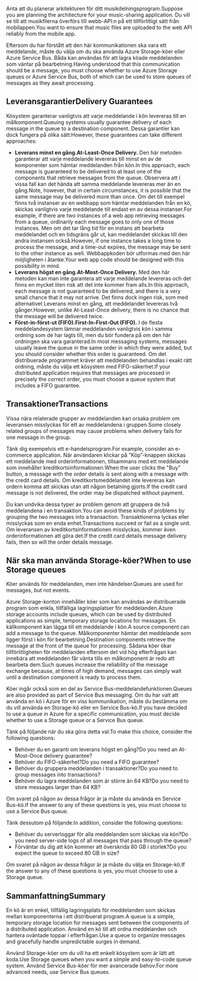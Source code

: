 <span data-ttu-id="13e01-101">Anta att du planerar arkitekturen för ditt musikdelningsprogram.</span><span class="sxs-lookup"><span data-stu-id="13e01-101">Suppose you are planning the architecture for your music-sharing application.</span></span> <span data-ttu-id="13e01-102">Du vill se till att musikfilerna överförs till webb-API:n på ett tillförlitligt sätt från mobilappen.</span><span class="sxs-lookup"><span data-stu-id="13e01-102">You want to ensure that music files are uploaded to the web API reliably from the mobile app.</span></span>

<span data-ttu-id="13e01-103">Eftersom du har förstått att den här kommunikationen ska vara ett meddelande, måste du välja om du ska använda Azure Storage-köer eller Azure Service Bus. Båda kan användas för att lagra köade meddelanden som väntar på bearbetning.</span><span class="sxs-lookup"><span data-stu-id="13e01-103">Having understood that this communication should be a message, you must choose whether to use Azure Storage queues or Azure Service Bus, both of which can be used to store queues of messages as they await processing.</span></span>

## <a name="delivery-guarantees"></a><span data-ttu-id="13e01-104">Leveransgarantier</span><span class="sxs-lookup"><span data-stu-id="13e01-104">Delivery Guarantees</span></span>

<span data-ttu-id="13e01-105">Kösystem garanterar vanligtvis att varje meddelande i kön levereras till en målkomponent.</span><span class="sxs-lookup"><span data-stu-id="13e01-105">Queuing systems usually guarantee delivery of each message in the queue to a destination component.</span></span> <span data-ttu-id="13e01-106">Dessa garantier kan dock fungera på olika sätt:</span><span class="sxs-lookup"><span data-stu-id="13e01-106">However, these guarantees can take different approaches:</span></span>

- <span data-ttu-id="13e01-107">**Leverans minst en gång.**</span><span class="sxs-lookup"><span data-stu-id="13e01-107">**At-Least-Once Delivery.**</span></span> <span data-ttu-id="13e01-108">Den här metoden garanterar att varje meddelande levereras till minst en av de komponenter som hämtar meddelanden från kön.</span><span class="sxs-lookup"><span data-stu-id="13e01-108">In this approach, each message is guaranteed to be delivered to at least one of the components that retrieve messages from the queue.</span></span> <span data-ttu-id="13e01-109">Observera att i vissa fall kan det hända att samma meddelande levereras mer än en gång.</span><span class="sxs-lookup"><span data-stu-id="13e01-109">Note, however, that in certain circumstances, it is possible that the same message may be delivered more than once.</span></span> <span data-ttu-id="13e01-110">Om det till exempel finns två instanser av en webbapp som hämtar meddelanden från en kö, skickas vanligtvis varje meddelande till endast en av dessa instanser.</span><span class="sxs-lookup"><span data-stu-id="13e01-110">For example, if there are two instances of a web app retrieving messages from a queue, ordinarily each message goes to only one of those instances.</span></span> <span data-ttu-id="13e01-111">Men om det tar lång tid för en instans att bearbeta meddelandet och en tidsgräns går ut, kan meddelandet skickas till den andra instansen också.</span><span class="sxs-lookup"><span data-stu-id="13e01-111">However, if one instance takes a long time to process the message, and a time-out expires, the message may be sent to the other instance as well.</span></span> <span data-ttu-id="13e01-112">Webbappkoden bör utformas med den här möjligheten i åtanke.</span><span class="sxs-lookup"><span data-stu-id="13e01-112">Your web app code should be designed with this possibility in mind.</span></span>
- <span data-ttu-id="13e01-113">**Leverans högst en gång.**</span><span class="sxs-lookup"><span data-stu-id="13e01-113">**At-Most-Once Delivery.**</span></span> <span data-ttu-id="13e01-114">Med den här metoden kan man inte garantera att varje meddelande levereras och det finns en mycket liten risk att det inte kommer fram alls.</span><span class="sxs-lookup"><span data-stu-id="13e01-114">In this approach, each message is not guaranteed to be delivered, and there is a very small chance that it may not arrive.</span></span> <span data-ttu-id="13e01-115">Det finns dock ingen risk, som med alternativet Leverans minst en gång, att meddelandet levereras två gånger.</span><span class="sxs-lookup"><span data-stu-id="13e01-115">However, unlike At-Least-Once delivery, there is no chance that the message will be delivered twice.</span></span>
- <span data-ttu-id="13e01-116">**Först-in-först-ut (FIFO).**</span><span class="sxs-lookup"><span data-stu-id="13e01-116">**First-In-First-Out (FIFO).**</span></span> <span data-ttu-id="13e01-117">I de flesta meddelandesystem lämnar meddelanden vanligtvis kön i samma ordning som de har lagts till, men du bör fundera på om den här ordningen ska vara garanterad.</span><span class="sxs-lookup"><span data-stu-id="13e01-117">In most messaging systems, messages usually leave the queue in the same order in which they were added, but you should consider whether this order is guaranteed.</span></span> <span data-ttu-id="13e01-118">Om det distribuerade programmet kräver att meddelanden behandlas i exakt rätt ordning, måste du välja ett kösystem med FIFO-säkerhet.</span><span class="sxs-lookup"><span data-stu-id="13e01-118">If your distributed application requires that messages are processed in precisely the correct order, you must choose a queue system that includes a FIFO guarantee.</span></span>

## <a name="transactions"></a><span data-ttu-id="13e01-119">Transaktioner</span><span class="sxs-lookup"><span data-stu-id="13e01-119">Transactions</span></span>

<span data-ttu-id="13e01-120">Vissa nära relaterade grupper av meddelanden kan orsaka problem om leveransen misslyckas för ett av meddelandena i gruppen.</span><span class="sxs-lookup"><span data-stu-id="13e01-120">Some closely related groups of messages may cause problems when delivery fails for one message in the group.</span></span>

<span data-ttu-id="13e01-121">Tänk dig exempelvis ett e-handelsprogram.</span><span class="sxs-lookup"><span data-stu-id="13e01-121">For example, consider an e-commerce application.</span></span> <span data-ttu-id="13e01-122">När användaren klickar på ”Köp”-knappen skickas ett meddelande med orderinformationen, tillsammans med ett meddelande som innehåller kreditkortsinformationen.</span><span class="sxs-lookup"><span data-stu-id="13e01-122">When the user clicks the "Buy" button, a message with the order details is sent along with a message with the credit card details.</span></span> <span data-ttu-id="13e01-123">Om kreditkortsmeddelandet inte levereras kan ordern komma att skickas utan att någon betalning gjorts.</span><span class="sxs-lookup"><span data-stu-id="13e01-123">If the credit card message is not delivered, the order may be dispatched without payment.</span></span>

<span data-ttu-id="13e01-124">Du kan undvika dessa typer av problem genom att gruppera de två meddelandena i en transaktion.</span><span class="sxs-lookup"><span data-stu-id="13e01-124">You can avoid these kinds of problems by grouping the two messages into a transaction.</span></span> <span data-ttu-id="13e01-125">Transaktionerna lyckas eller misslyckas som en enda enhet.</span><span class="sxs-lookup"><span data-stu-id="13e01-125">Transactions succeed or fail as a single unit.</span></span> <span data-ttu-id="13e01-126">Om leveransen av kreditkortsinformationen misslyckas, kommer även orderinformationen att göra det.</span><span class="sxs-lookup"><span data-stu-id="13e01-126">If the credit card details message delivery fails, then so will the order details message.</span></span>

## <a name="when-to-use-storage-queues"></a><span data-ttu-id="13e01-127">När ska man använda Storage-köer?</span><span class="sxs-lookup"><span data-stu-id="13e01-127">When to use Storage queues</span></span>

<span data-ttu-id="13e01-128">Köer används för meddelanden, men inte händelser.</span><span class="sxs-lookup"><span data-stu-id="13e01-128">Queues are used for messages, but not events.</span></span>

<span data-ttu-id="13e01-129">Azure Storage-konton innehåller köer som kan användas av distribuerade program som enkla, tillfälliga lagringsplatser för meddelanden.</span><span class="sxs-lookup"><span data-stu-id="13e01-129">Azure storage accounts include queues, which can be used by distributed applications as simple, temporary storage locations for messages.</span></span> <span data-ttu-id="13e01-130">En källkomponent kan lägga till ett meddelande i kön.</span><span class="sxs-lookup"><span data-stu-id="13e01-130">A source component can add a message to the queue.</span></span> <span data-ttu-id="13e01-131">Målkomponenter hämtar det meddelande som ligger först i kön för bearbetning.</span><span class="sxs-lookup"><span data-stu-id="13e01-131">Destination components retrieve the message at the front of the queue for processing.</span></span> <span data-ttu-id="13e01-132">Sådana köer ökar tillförlitligheten för meddelanden eftersom det vid hög efterfrågan kan innebära att meddelanden får vänta tills en målkomponent är redo att bearbeta dem.</span><span class="sxs-lookup"><span data-stu-id="13e01-132">Such queues increase the reliability of the message exchange because, at times of high demand, messages can simply wait until a destination component is ready to process them.</span></span>

<span data-ttu-id="13e01-133">Köer ingår också som en del av Service Bus-meddelandefunktionen.</span><span class="sxs-lookup"><span data-stu-id="13e01-133">Queues are also provided as part of Service Bus messaging.</span></span> <span data-ttu-id="13e01-134">Om du har valt att använda en kö i Azure för en viss kommunikation, måste du bestämma om du vill använda en Storage-kö eller en Service Bus-kö.</span><span class="sxs-lookup"><span data-stu-id="13e01-134">If you have decided to use a queue in Azure for a specific communication, you must decide whether to use a Storage queue or a Service Bus queue.</span></span>

<span data-ttu-id="13e01-135">Tänk på följande när du ska göra detta val:</span><span class="sxs-lookup"><span data-stu-id="13e01-135">To make this choice, consider the following questions:</span></span>

- <span data-ttu-id="13e01-136">Behöver du en garanti om leverans högst en gång?</span><span class="sxs-lookup"><span data-stu-id="13e01-136">Do you need an At-Most-Once delivery guarantee?</span></span>
- <span data-ttu-id="13e01-137">Behöver du FIFO-säkerhet?</span><span class="sxs-lookup"><span data-stu-id="13e01-137">Do you need a FIFO guarantee?</span></span>
- <span data-ttu-id="13e01-138">Behöver du gruppera meddelanden i transaktioner?</span><span class="sxs-lookup"><span data-stu-id="13e01-138">Do you need to group messages into transactions?</span></span>
- <span data-ttu-id="13e01-139">Behöver du lagra meddelanden som är större än 64 KB?</span><span class="sxs-lookup"><span data-stu-id="13e01-139">Do you need to store messages larger than 64 KB?</span></span>

<span data-ttu-id="13e01-140">Om svaret på någon av dessa frågor är ja måste du använda en Service Bus-kö.</span><span class="sxs-lookup"><span data-stu-id="13e01-140">If the answer to any of these questions is yes, you must choose to use a Service Bus queue.</span></span>

<span data-ttu-id="13e01-141">Tänk dessutom på följande:</span><span class="sxs-lookup"><span data-stu-id="13e01-141">In addition, consider the following questions:</span></span>

- <span data-ttu-id="13e01-142">Behöver du serverloggar för alla meddelanden som skickas via kön?</span><span class="sxs-lookup"><span data-stu-id="13e01-142">Do you need server-side logs of all messages that pass through the queue?</span></span>
- <span data-ttu-id="13e01-143">Förväntar du dig att kön kommer att överskrida 80 GB i storlek?</span><span class="sxs-lookup"><span data-stu-id="13e01-143">Do you expect the queue to exceed 80 GB in size?</span></span>

<span data-ttu-id="13e01-144">Om svaret på någon av dessa frågor är ja måste du välja en Storage-kö.</span><span class="sxs-lookup"><span data-stu-id="13e01-144">If the answer to any of these questions is yes, you must choose to use a Storage queue.</span></span>

## <a name="summary"></a><span data-ttu-id="13e01-145">Sammanfattning</span><span class="sxs-lookup"><span data-stu-id="13e01-145">Summary</span></span>

<span data-ttu-id="13e01-146">En kö är en enkel, tillfällig lagringsplats för meddelanden som skickas mellan komponenterna i ett distribuerat program.</span><span class="sxs-lookup"><span data-stu-id="13e01-146">A queue is a simple, temporary storage location for messages sent between the components of a distributed application.</span></span> <span data-ttu-id="13e01-147">Använd en kö till att ordna meddelanden och hantera oväntade toppar i efterfrågan.</span><span class="sxs-lookup"><span data-stu-id="13e01-147">Use a queue to organize messages and gracefully handle unpredictable surges in demand.</span></span>

<span data-ttu-id="13e01-148">Använd Storage-köer om du vill ha ett enkelt kösystem som är lätt att koda.</span><span class="sxs-lookup"><span data-stu-id="13e01-148">Use Storage queues when you want a simple and easy-to-code queue system.</span></span> <span data-ttu-id="13e01-149">Använd Service Bus-köer för mer avancerade behov.</span><span class="sxs-lookup"><span data-stu-id="13e01-149">For more advanced needs, use Service Bus queues.</span></span>